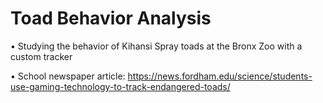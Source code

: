 # Toad Behavior Analysis
• Studying the behavior of Kihansi Spray toads at the Bronx Zoo with a custom tracker

• School newspaper article: https://news.fordham.edu/science/students-use-gaming-technology-to-track-endangered-toads/
